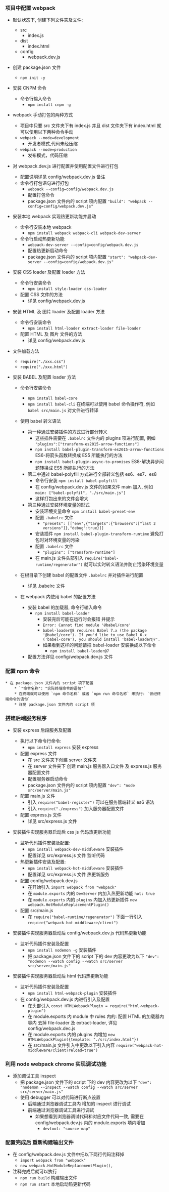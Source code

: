 ### 项目中配置 webpack 

* 默认状态下, 创建下列文件夹及文件:
    * src
        * index.js
    * dist
        * index.html
    * config
        * webpack.dev.js

* 创建 package.json 文件
    * `npm init -y`

* 安装 CNPM 命令
    * 命令行输入命令
        * `npm install cnpm -g`

* webpack 手动打包的两种方式
    * 项目中只要 src 文件夹下有 index.js 并且 dist 文件夹下有 index.html 就可以使用以下两种命令手动
    * `webpack --mode=development`
        * 开发者模式,代码未经压缩
    * `webpack --mode=production`
        * 发布模式，代码压缩

* 对 webpack.dev.js 进行配置并使用配置文件进行打包
    * 配置说明详见 config/webpack.dev.js 备注
    * 命令行打包语句进行打包
        * `webpack --config=config/webpack.dev.js`
        * 配置打包命令 
        * package.json 文件内的 script 项内配置 `"build": "webpack --config=config/webpack.dev.js"`

* 安装本地 webpack 实现热更新功能并启动
    * 命令行安装本地 webpack
        * `npm install webpack webpack-cli webpack-dev-server`
    * 命令行启动热更新功能
        * `webpack-dev-server --config=config/webpack.dev.js`
        * 配置热更新启动命令 
        * package.json 文件内的 script 项内配置 `"start": "webpack-dev-server --config=config/webpack.dev.js"`

* 安装 CSS loader 及配置 loader 方法
    * 命令行安装命令
        * `npm install style-loader css-loader`
    * 配置 CSS 文件的方法
        * 详见 config/webpack.dev.js

* 安装 HTML 及 图片 loader 及配置 loader 方法
    * 命令行安装命令
        * `npm install html-loader extract-loader file-loader`
    * 配置 HTML 及 图片 文件的方法
        * 详见 config/webpack.dev.js

* 文件加载方法
    * `require("./xxx.css")`
    * `require("./xxx.html")`

* 安装 BABEL 及配置 loader 方法
    * 命令行安装命令
        * `npm install babel-core`
        * `npm install babel-cli` 在终端可以使用 babel 命令操作符, 例如 `babel src/main.js` 对文件进行转译
    * 使用 babel 转义语法
        * 第一种通过安装插件的方式进行部分转义
            * 这些插件需要在 `.babelrc` 文件内的 plugins 项进行配置, 例如 `"plugins":["transform-es2015-arrow-functions"]`
            * `npm install babel-plugin-transform-es2015-arrow-functions` ES6-将箭头函数转换成 ES5 所能执行的方法
            * `npm install babel-plugin-async-to-promises` ES8-解决异步问题转换成 ES5 所能执行的方法
        * 第二中通过 babel-polyfill 方式进行全部转义包括 es6、es7、es8
            * 命令行安装 `npm install babel-polyfill`
            * 在 config/webpack.dev.js 文件的如果文件 main 加入, 例如 `main: ["babel-polyfil", "./src/main.js"]`
            * 这样打包出来的文件会增大
        * 第三种通过安装环境变量的形式
            * 安装环境变量命令 `npm install babel-preset-env`
            * 配置 `.babelrc` 文件
                * `"presets": [["env",{"targets":{"browsers":["last 2 versions"]},"debug":true}]]`
            * 安装插件 `npm install babel-plugin-transform-runtime` 避免打包时对环境变量的污染
            * 配置 `.babelrc` 文件
                * `"plugins": ["transform-runtime"]`
            * 在 main.js 文件头部引入 `require("babel-runtime/regenerator")` 就可以实时转义语法并防止污染环境变量
                
    * 在根目录下创建 babel 的配置文件 `.babelrc` 并对插件进行配置
        * 详见 .babelrc 文件
    * 在 webpack 内使用 babel 的配置方法
        * 安装 babel 的加载器, 命令行输入命令
            * `npm install babel-loader`
                * 安装完后可能在运行时会报错 并提示 
                * `Error: Cannot find module '@babel/core'`
                * `babel-loader@8 requires Babel 7.x (the package '@babel/core'). If you'd like to use Babel 6.x ('babel-core'), you should install 'babel-loader@7'.`
                * 如果看到这样的问题请把 babel-loader 安装换成以下命令
                    * `npm install babel-loader@7`
        * 配置方法详见 config/webpack.dev.js 文件

### 配置 npm 命令
    * 在 package.json 文件内的 script 项下配置
        * `"命令名称": "实际终端命令的语句"`
        * 在终端就可以使用 `npm 命令名称` 或者 `npm run 命令名称` 来执行: `世纪终端命令的语句`
        * 详见 package.json 文件内的 script 项
    
### 搭建后端服务程序

* 安装 express 后段服务及配置
    * 执行以下命令行命令:
        * `npm install express` 安装 express
    * 配置 express 文件
        * 在 src 文件夹下创建 server 文件夹
        * 在 server 文件夹下 创建 main.js 服务器入口文件 及 express.js 服务器配置文件
        * 配置服务器启动命令
        * package.json 文件内的 script 项内配置 `"dev": "node src/server/main.js"`
    * 配置 main.js 文件
        * 引入 `require("babel-register")` 可以在服务器端转义 es6 语法
        * 引入 `require("./express")` 加入服务器配置文件
    * 配置 express.js 文件
        * 详见 src/express.js 文件

* 安装插件实现服务器启动后 css js 代码热更新功能
    * 监听代码插件安装及配置: 
        * `npm install webpack-dev-middleware` 安装插件
        * 配置详见 src/express.js 文件 监听代码
    * 热更新插件安装及配置:
        * `npm install webpack-hot-middleware` 安装插件
        * 配置详见 src/express.js 文件 热更新服务
    * 配置 config/webpack.dev.js
        * 在开始引入 `import webpack from "webpack"`
        * 在 `module.exports` 内的 `DevServer` 内加入热更新功能 `hot: true`
        * 在 `module.exports` 内的 `plugins` 内加入热更新插件 `new webpack.HotModuleReplacementPlugin()`
    * 配置 src/main.js 
        * 在 `require("babel-runtime/regenerator")` 下面一行引入 `require("webpack-hot-middleware/client")`

* 安装插件实现服务器启动后 config/webpack.dev.js 代码热更新功能
    * 监听代码插件安装及配置
        * `npm install nodemon -g` 安装插件
        * 把 package.json 文件下的 script 下的 dev 内容更改为以下 `"dev": "nodemon --watch config --watch src/server src/server/main.js"`

* 安装插件实现服务器启动后 html 代码热更新功能
    * 监听代码插件安装及配置
        * `npm install html-webpack-plugin` 安装插件
    * 在 config/webpack.dev.js 内进行引入及配置
        * 在头部引入 `const HTMLWebpackPlugin = require("html-webpack-plugin")`
        * 在 module.exports 内 module 中 rules 内的: 配置 HTML 的加载器内容内 去掉 file-loader 及 extract-loader, 详见 config/webpack.dec.js
        * 在 module.exports 内的 plugins 内增加 `new HTMLWebpackPlugin({template: "./src/index.html"})`
        * 在 src/main.js 文件引入中更改以下引入内容 `require("webpack-hot-middleware/client?reload=true")`

### 利用 node webpack chrome 实现调试功能
* 添加调试工具 inspect
    * 把 package.json 文件下的 script 下的 dev 内容更改为以下 `"dev": "nodemon --inspect --watch config --watch src/server src/server/main.js"`
    * 使用 debugger 可以对代码进行断点设置
        * 后端通过浏览器调试工具内 增加的 inspect 进行调试
        * 前端通过浏览器调试工具进行调试
            * 如果想看到浏览器调试代码和对应文件代码一致, 需要在 config/webpack.dev.js 内的 module.exports 项内增加
                * `devtool: "source-map"`

### 配置完成后 重新构建输出文件
* 在 config/webpack.dev.js 文件中把以下两行代码注释掉
    * `import webpack from "webpack"`
    * `new webpack.HotModuleReplacementPlugin(),`
* 注释完成后就可以执行
    * `npm run build` 构建输出文件
    * `npm run start` 本地启动热更新代码